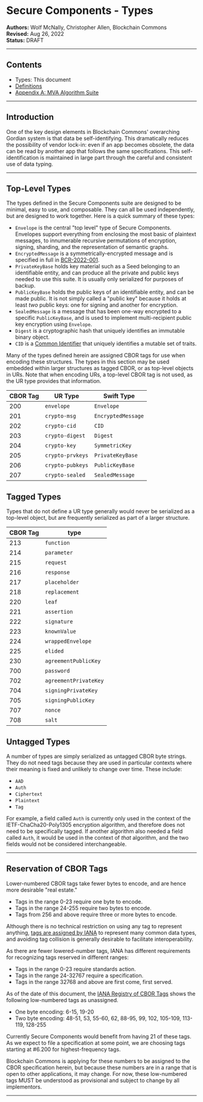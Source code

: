 # Secure Components - Types

**Authors:** Wolf McNally, Christopher Allen, Blockchain Commons</br>
**Revised:** Aug 26, 2022</br>
**Status:** DRAFT

---

## Contents

* Types: This document
* [Definitions](01-DEFINITIONS.md)
* [Appendix A: MVA Algorithm Suite](02-A-ALGORITHMS.md)

---

## Introduction

One of the key design elements in Blockchain Commons' overarching Gordian system is that data be self-identifying. This dramatically reduces the possibility of vendor lock-in: even if an app becomes obsolete, the data can be read by another app that follows the same specifications. This self-identification is maintained in large part through the careful and consistent use of data typing.

---

## Top-Level Types

The types defined in the Secure Components suite are designed to be minimal, easy to use, and composable. They can all be used independently, but are designed to work together. Here is a quick summary of these types:

* `Envelope` is the central "top level" type of Secure Components. Envelopes support everything from enclosing the most basic of plaintext messages, to innumerable recursive permutations of encryption, signing, sharding, and the representation of semantic graphs.
* `EncryptedMessage` is a symmetrically-encrypted message and is specified in full in [BCR-2022-001](https://github.com/BlockchainCommons/Research/blob/master/papers/bcr-2022-001-secure-message.md).
* `PrivateKeyBase` holds key material such as a Seed belonging to an identifiable entity, and can produce all the private and public keys needed to use this suite. It is usually only serialized for purposes of backup.
* `PublicKeyBase` holds the public keys of an identifiable entity, and can be made public. It is not simply called a "public key" because it holds at least _two_ public keys: one for signing and another for encryption.
* `SealedMessage` is a message that has been one-way encrypted to a specific `PublicKeyBase`, and is used to implement multi-recipient public key encryption using `Envelope`.
* `Digest` is a cryptographic hash that uniquely identifies an immutable binary object.
* `CID` is a [Common Identifier](https://github.com/BlockchainCommons/Research/blob/master/papers/bcr-2022-002-cid-common-identifier.md) that uniquely identifies a mutable set of traits.

Many of the types defined herein are assigned CBOR tags for use when encoding these structures. The types in this section may be used embedded within larger structures as tagged CBOR, or as top-level objects in URs. Note that when encoding URs, a top-level CBOR tag is not used, as the UR type provides that information.

|CBOR Tag|UR Type|Swift Type|
|---|---|---|
|200|`envelope`|`Envelope`|
|201|`crypto-msg`|`EncryptedMessage`|
|202|`crypto-cid`|`CID`|
|203|`crypto-digest`|`Digest`|
|204|`crypto-key`|`SymmetricKey`|
|205|`crypto-prvkeys`|`PrivateKeyBase`|
|206|`crypto-pubkeys`|`PublicKeyBase`|
|207|`crypto-sealed`|`SealedMessage`|

## Tagged Types

Types that do not define a UR type generally would never be serialized as a top-level object, but are frequently serialized as part of a larger structure.

|CBOR Tag|type|
|---|---|
|213|`function`|
|214|`parameter`|
|215|`request`|
|216|`response`|
|217|`placeholder`|
|218|`replacement`|
|220|`leaf`|
|221|`assertion`|
|222|`signature`|
|223|`knownValue`|
|224|`wrappedEnvelope`|
|225|`elided`|
|230|`agreementPublicKey`|
|700|`password`|
|702|`agreementPrivateKey`|
|704|`signingPrivateKey`|
|705|`signingPublicKey`|
|707|`nonce`|
|708|`salt`|

## Untagged Types

A number of types are simply serialized as untagged CBOR byte strings. They do not need tags because they are used in particular contexts where their meaning is fixed and unlikely to change over time. These include:

* `AAD`
* `Auth`
* `Ciphertext`
* `Plaintext`
* `Tag`

For example, a field called `Auth` is currently only used in the context of the IETF-ChaCha20-Poly1305 encryption algorithm, and therefore does not need to be specifically tagged. If another algorithm also needed a field called `Auth`, it would be used in the context of *that* algorithm, and the two fields would not be considered interchangeable.

---

## Reservation of CBOR Tags

Lower-numbered CBOR tags take fewer bytes to encode, and are hence more desirable "real estate."

* Tags in the range 0-23 require one byte to encode.
* Tags in the range 24-255 require two bytes to encode.
* Tags from 256 and above require three or more bytes to encode.

Although there is no technical restriction on using any tag to represent anything, [tags are assigned by IANA](https://www.iana.org/assignments/cbor-tags/cbor-tags.xhtml) to represent many common data types, and avoiding tag collision is generally desirable to facilitate interoperability.

As there are fewer lowered-number tags, IANA has different requirements for recognizing tags reserved in different ranges:

* Tags in the range 0-23 require standards action.
* Tags in the range 24-32767 require a specification.
* Tags in the range 32768 and above are first come, first served.

As of the date of this document, the [IANA Registry of CBOR Tags](https://www.iana.org/assignments/cbor-tags/cbor-tags.xhtml) shows the following low-numbered tags as unassigned.

* One byte encoding: 6-15, 19-20
* Two byte encoding: 48-51, 53, 55-60, 62, 88-95, 99, 102, 105-109, 113-119, 128-255

Currently Secure Components would benefit from having 21 of these tags. As we expect to file a specification at some point, we are choosing tags starting at #6.200 for highest-frequency tags.

Blockchain Commons is applying for these numbers to be assigned to the CBOR specification herein, but because these numbers are in a range that is open to other applications, it may change. For now, these low-numbered tags MUST be understood as provisional and subject to change by all implementors.

---
